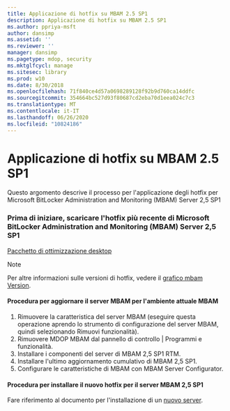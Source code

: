 ```yaml
---
title: Applicazione di hotfix su MBAM 2.5 SP1
description: Applicazione di hotfix su MBAM 2.5 SP1
ms.author: ppriya-msft
author: dansimp
ms.assetid: ''
ms.reviewer: ''
manager: dansimp
ms.pagetype: mdop, security
ms.mktglfcycl: manage
ms.sitesec: library
ms.prod: w10
ms.date: 8/30/2018
ms.openlocfilehash: 71f840ce4d57a0698289128f92b9d760ca14ddfc
ms.sourcegitcommit: 354664bc527d93f80687cd2eba70d1eea024c7c3
ms.translationtype: MT
ms.contentlocale: it-IT
ms.lasthandoff: 06/26/2020
ms.locfileid: "10824186"
---
```

# Applicazione di hotfix su MBAM 2.5 SP1
Questo argomento descrive il processo per l'applicazione degli hotfix per Microsoft BitLocker Administration and Monitoring (MBAM) Server 2,5 SP1

### Prima di iniziare, scaricare l'hotfix più recente di Microsoft BitLocker Administration and Monitoring (MBAM) Server 2,5 SP1
[Pacchetto di ottimizzazione desktop](https://www.microsoft.com/download/details.aspx?id=57157)

> [!NOTE]
> Per altre informazioni sulle versioni di hotfix, vedere il [grafico mbam Version](https://docs.microsoft.com/archive/blogs/dubaisec/mbam-version-chart).

#### Procedura per aggiornare il server MBAM per l'ambiente attuale MBAM 
1. Rimuovere la caratteristica del server MBAM (eseguire questa operazione aprendo lo strumento di configurazione del server MBAM, quindi selezionando Rimuovi funzionalità).
2. Rimuovere MDOP MBAM dal pannello di controllo | Programmi e funzionalità.
3. Installare i componenti del server di MBAM 2,5 SP1 RTM.
4. Installare l'ultimo aggiornamento cumulativo di MBAM 2,5 SP1.
5. Configurare le caratteristiche di MBAM con MBAM Server Configurator.

#### Procedura per installare il nuovo hotfix per il server MBAM 2,5 SP1
Fare riferimento al documento per l'installazione di un [nuovo server](deploying-the-mbam-25-server-infrastructure.md).
